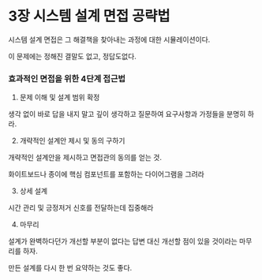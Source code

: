 # 3장 시스템 설계 면접 공략법
시스템 설계 면접은 그 해결책을 찾아내는 과정에 대한 시뮬레이션이다.

이 문제에는 정해진 결말도 없고, 정답도없다.
### 효과적인 면접을 위한 4단계 접근법
1) 문제 이해 및 설계 범위 확정

생각 없이 바로 답을 내지 말고 깊이 생각하고 질문하여 요구사항과 가정들을 분명히 하라.

2) 개략적인 설계안 제시 및 동의 구하기

개략적인 설계안을 제시하고 면접관의 동의를 얻는 것.

화이트보드나 종이에 핵심 컴포넌트를 포함하는 다이어그램을 그려라

3) 상세 설계

시간 관리 및 긍정저거 신호를 전달하는데 집중해라

4) 마무리

설계가 완벽하다던가 개선할 부분이 없다는 답변 대신 개선할 점이 있을 것이라는 마무리를 하자.

만든 설계를 다시 한 번 요약하는 것도 좋다.

